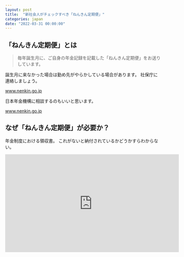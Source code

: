 ```yaml
---
layout: post
title:  "新社会人がチェックすべき「ねんきん定期便」"
categories: japan
date: "2022-03-31 00:00:00"
---
```


## 「ねんきん定期便」とは

> 毎年誕生月に、ご自身の年金記録を記載した「ねんきん定期便」をお送りしています。

誕生月に来なかった場合は勤め先がやらかしている場合があります。
社保庁に連絡しましょう。


<div class="card">
  <a href="https://www.nenkin.go.jp/service/nenkinkiroku/torikumi/teikibin/20150331-01.html"></a>
  <div class="card__header">
    <a href="https://www.nenkin.go.jp/service/nenkinkiroku/torikumi/teikibin/20150331-01.html">www.nenkin.go.jp</a>
  </div>
  <div class="card__image">
    <img src="">
  </div>
  <div class="card__title">
    <p></p>
  </div>
  <div class="card__description">
    <p></p>
  </div>
</div>


日本年金機構に相談するのもいいと思います。


<div class="card">
  <a href="https://www.nenkin.go.jp/section/soudan/index.html"></a>
  <div class="card__header">
    <a href="https://www.nenkin.go.jp/section/soudan/index.html">www.nenkin.go.jp</a>
  </div>
  <div class="card__image">
    <img src="">
  </div>
  <div class="card__title">
    <p></p>
  </div>
  <div class="card__description">
    <p></p>
  </div>
</div>


## なぜ「ねんきん定期便」が必要か？

年金制度における領収書。
これがないと納付されているかどうかすらわからない。

<div class="google">
<iframe width="560" height="315" src="https://www.youtube.com/embed/eNPFk2LwJw8" title="YouTube video player" frameborder="0" allow="accelerometer; autoplay; clipboard-write; encrypted-media; gyroscope; picture-in-picture" allowfullscreen></iframe>
</div>
